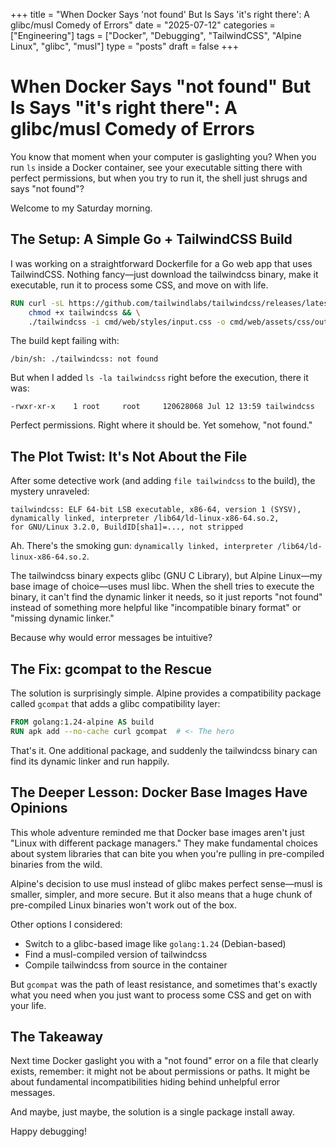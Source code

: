 +++
title = "When Docker Says 'not found' But ls Says 'it's right there': A glibc/musl Comedy of Errors"
date = "2025-07-12"
categories = ["Engineering"]
tags = ["Docker", "Debugging", "TailwindCSS", "Alpine Linux", "glibc", "musl"]
type = "posts"
draft = false
+++

# When Docker Says "not found" But ls Says "it's right there": A glibc/musl Comedy of Errors

You know that moment when your computer is gaslighting you? When you run `ls` inside a Docker container, see your executable sitting there with perfect permissions, but when you try to run it, the shell just shrugs and says "not found"? 

Welcome to my Saturday morning.

## The Setup: A Simple Go + TailwindCSS Build

I was working on a straightforward Dockerfile for a Go web app that uses TailwindCSS. Nothing fancy—just download the tailwindcss binary, make it executable, run it to process some CSS, and move on with life.

```dockerfile
RUN curl -sL https://github.com/tailwindlabs/tailwindcss/releases/latest/download/tailwindcss-linux-x64 -o tailwindcss && \
    chmod +x tailwindcss && \
    ./tailwindcss -i cmd/web/styles/input.css -o cmd/web/assets/css/output.css
```

The build kept failing with:

```
/bin/sh: ./tailwindcss: not found
```

But when I added `ls -la tailwindcss` right before the execution, there it was:

```
-rwxr-xr-x    1 root     root     120628068 Jul 12 13:59 tailwindcss
```

Perfect permissions. Right where it should be. Yet somehow, "not found."

## The Plot Twist: It's Not About the File

After some detective work (and adding `file tailwindcss` to the build), the mystery unraveled:

```
tailwindcss: ELF 64-bit LSB executable, x86-64, version 1 (SYSV), 
dynamically linked, interpreter /lib64/ld-linux-x86-64.so.2, 
for GNU/Linux 3.2.0, BuildID[sha1]=..., not stripped
```

Ah. There's the smoking gun: `dynamically linked, interpreter /lib64/ld-linux-x86-64.so.2`.

The tailwindcss binary expects glibc (GNU C Library), but Alpine Linux—my base image of choice—uses musl libc. When the shell tries to execute the binary, it can't find the dynamic linker it needs, so it just reports "not found" instead of something more helpful like "incompatible binary format" or "missing dynamic linker."

Because why would error messages be intuitive?

## The Fix: gcompat to the Rescue

The solution is surprisingly simple. Alpine provides a compatibility package called `gcompat` that adds a glibc compatibility layer:

```dockerfile
FROM golang:1.24-alpine AS build
RUN apk add --no-cache curl gcompat  # <- The hero
```

That's it. One additional package, and suddenly the tailwindcss binary can find its dynamic linker and run happily.

## The Deeper Lesson: Docker Base Images Have Opinions

This whole adventure reminded me that Docker base images aren't just "Linux with different package managers." They make fundamental choices about system libraries that can bite you when you're pulling in pre-compiled binaries from the wild.

Alpine's decision to use musl instead of glibc makes perfect sense—musl is smaller, simpler, and more secure. But it also means that a huge chunk of pre-compiled Linux binaries won't work out of the box.

Other options I considered:
- Switch to a glibc-based image like `golang:1.24` (Debian-based)
- Find a musl-compiled version of tailwindcss
- Compile tailwindcss from source in the container

But `gcompat` was the path of least resistance, and sometimes that's exactly what you need when you just want to process some CSS and get on with your life.

## The Takeaway

Next time Docker gaslight you with a "not found" error on a file that clearly exists, remember: it might not be about permissions or paths. It might be about fundamental incompatibilities hiding behind unhelpful error messages.

And maybe, just maybe, the solution is a single package install away.

Happy debugging!